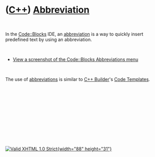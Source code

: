 



 

 

 

 

 

([C++](Cpp.htm)) [Abbreviation](CppAbbreviation.htm)
====================================================

 

In the [Code::Blocks](CppCodeBlocks.htm) IDE, an
[abbreviation](CppAbbreviation.htm) is a way to quickly insert
predefined text by using an abbreviation.

 

-   [View a screenshot of the Code::Blocks Abbreviations
    menu](CppAbbreviation.PNG)

 

The use of [abbreviations](CppAbbreviation.htm) is similar to [C++
Builder](CppBuilder.htm)'s [Code Templates](CppCodeTemplate.htm).

 

 

 

 

 





 

[![Valid XHTML 1.0 Strict](valid-xhtml10.png){width="88"
height="31"}](http://validator.w3.org/check?uri=referer)
